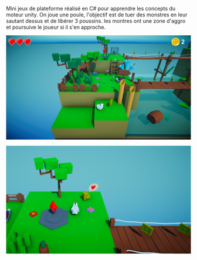 Mini jeux de plateforme réalisé en C# pour apprendre les concepts du moteur unity.
On joue une poule, l'objectif est de tuer des monstres en leur sautant dessus et de libérer 3 poussins.
les montres ont une zone d'aggro et poursuive le joueur si il s'en approche.

![](./images/1.png)

![](./images/2.png)